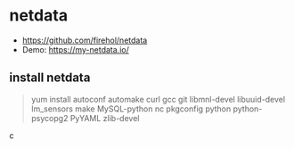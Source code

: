 # netdata

- https://github.com/firehol/netdata
- Demo: https://my-netdata.io/

## install netdata

> yum install autoconf automake curl gcc git libmnl-devel libuuid-devel lm_sensors make MySQL-python nc pkgconfig python python-psycopg2 PyYAML zlib-devel

c
